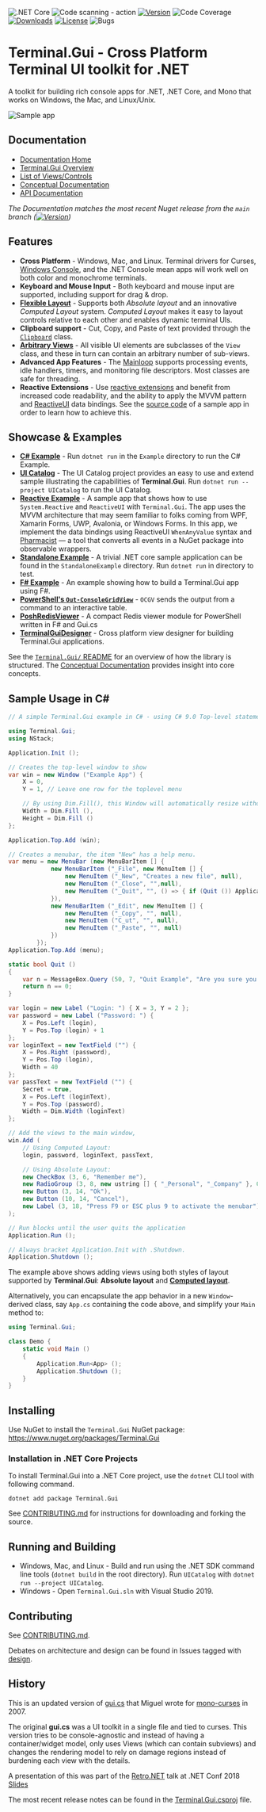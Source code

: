 ![.NET Core](https://github.com/gui-cs/Terminal.Gui/workflows/.NET%20Core/badge.svg?branch=master)
![Code scanning - action](https://github.com/gui-cs/Terminal.Gui/workflows/Code%20scanning%20-%20action/badge.svg)
[![Version](https://img.shields.io/nuget/v/Terminal.Gui.svg)](https://www.nuget.org/packages/Terminal.Gui)
![Code Coverage](https://img.shields.io/endpoint?url=https://gist.githubusercontent.com/migueldeicaza/90ef67a684cb71db1817921a970f8d27/raw/code-coverage.json)
[![Downloads](https://img.shields.io/nuget/dt/Terminal.Gui)](https://www.nuget.org/packages/Terminal.Gui)
[![License](https://img.shields.io/github/license/gui-cs/gui.cs.svg)](LICENSE)
![Bugs](https://img.shields.io/github/issues/gui-cs/gui.cs/bug)

# Terminal.Gui - Cross Platform Terminal UI toolkit for .NET

A toolkit for building rich console apps for .NET, .NET Core, and Mono that works on Windows, the Mac, and Linux/Unix.

![Sample app](docfx/images/sample.gif)

## Documentation 

* [Documentation Home](https://gui-cs.github.io/Terminal.Gui/index.html)
* [Terminal.Gui Overview](https://gui-cs.github.io/Terminal.Gui/articles/overview.html)
* [List of Views/Controls](https://gui-cs.github.io/Terminal.Gui/articles/views.html)
* [Conceptual Documentation](https://gui-cs.github.io/Terminal.Gui/articles/index.html)
* [API Documentation](https://gui-cs.github.io/Terminal.Gui/api/Terminal.Gui/Terminal.Gui.html)

_The Documentation matches the most recent Nuget release from the `main` branch ([![Version](https://img.shields.io/nuget/v/Terminal.Gui.svg)](https://www.nuget.org/packages/Terminal.Gui))_

## Features

* **Cross Platform** - Windows, Mac, and Linux. Terminal drivers for Curses, [Windows Console](https://github.com/gui-cs/Terminal.Gui/issues/27), and the .NET Console mean apps will work well on both color and monochrome terminals. 
* **Keyboard and Mouse Input** - Both keyboard and mouse input are supported, including support for drag & drop.
* **[Flexible Layout](https://gui-cs.github.io/Terminal.Gui/articles/overview.html#layout)** - Supports both *Absolute layout* and an innovative *Computed Layout* system. *Computed Layout* makes it easy to layout controls relative to each other and enables dynamic terminal UIs.
* **Clipboard support** - Cut, Copy, and Paste of text provided through the [`Clipboard`](https://gui-cs.github.io/Terminal.Gui/api/Terminal.Gui/Terminal.Gui.Clipboard.html) class.
* **[Arbitrary Views](https://gui-cs.github.io/Terminal.Gui/api/Terminal.Gui/Terminal.Gui.View.html)** - All visible UI elements are subclasses of the `View` class, and these in turn can contain an arbitrary number of sub-views.
* **Advanced App Features** - The [Mainloop](https://gui-cs.github.io/Terminal.Gui/api/Terminal.Gui/Terminal.Gui.MainLoop.html) supports processing events, idle handlers, timers, and monitoring file
descriptors. Most classes are safe for threading.
* **Reactive Extensions** - Use [reactive extensions](https://github.com/dotnet/reactive) and benefit from increased code readability, and the ability to apply the MVVM pattern and [ReactiveUI](https://www.reactiveui.net/) data bindings. See the [source code](https://github.com/gui-cs/Terminal.Gui/tree/master/ReactiveExample) of a sample app in order to learn how to achieve this.

## Showcase & Examples

* **[C# Example](https://github.com/gui-cs/Terminal.Gui/tree/master/Example)** - Run `dotnet run` in the `Example` directory to run the C# Example.
* **[UI Catalog](https://github.com/gui-cs/Terminal.Gui/tree/master/UICatalog)** - The UI Catalog project provides an easy to use and extend sample illustrating the capabilities of **Terminal.Gui**. Run `dotnet run --project UICatalog` to run the UI Catalog.
* **[Reactive Example](https://github.com/gui-cs/Terminal.Gui/tree/master/ReactiveExample)** - A sample app that shows how to use `System.Reactive` and `ReactiveUI` with `Terminal.Gui`. The app uses the MVVM architecture that may seem familiar to folks coming from WPF, Xamarin Forms, UWP, Avalonia, or Windows Forms. In this app, we implement the data bindings using ReactiveUI `WhenAnyValue` syntax and [Pharmacist](https://github.com/reactiveui/pharmacist) — a tool that converts all events in a NuGet package into observable wrappers.
* **[Standalone Example](https://github.com/gui-cs/Terminal.Gui/tree/master/StandaloneExample)** - A trivial .NET core sample application can be found in the `StandaloneExample` directory. Run `dotnet run` in directory to test.
* **[F# Example](https://github.com/gui-cs/Terminal.Gui/tree/master/FSharpExample)** - An example showing how to build a Terminal.Gui app using F#.
* **[PowerShell's `Out-ConsoleGridView`](https://github.com/PowerShell/GraphicalTools/blob/master/docs/Microsoft.PowerShell.ConsoleGuiTools/Out-ConsoleGridView.md)** - `OCGV` sends the output from a command to  an interactive table. 
* **[PoshRedisViewer](https://github.com/En3Tho/PoshRedisViewer)** - A compact Redis viewer module for PowerShell written in F# and Gui.cs
* **[TerminalGuiDesigner](https://github.com/tznind/TerminalGuiDesigner)** - Cross platform view designer for building Terminal.Gui applications.

See the [`Terminal.Gui/` README](https://github.com/gui-cs/Terminal.Gui/tree/master/Terminal.Gui) for an overview of how the library is structured. The [Conceptual Documentation](https://gui-cs.github.io/Terminal.Gui/articles/index.html) provides insight into core concepts.

## Sample Usage in C#

```csharp
// A simple Terminal.Gui example in C# - using C# 9.0 Top-level statements

using Terminal.Gui;
using NStack;

Application.Init ();

// Creates the top-level window to show
var win = new Window ("Example App") {
	X = 0,
	Y = 1, // Leave one row for the toplevel menu

	// By using Dim.Fill(), this Window will automatically resize without manual intervention
	Width = Dim.Fill (),
	Height = Dim.Fill ()
};

Application.Top.Add (win);

// Creates a menubar, the item "New" has a help menu.
var menu = new MenuBar (new MenuBarItem [] {
			new MenuBarItem ("_File", new MenuItem [] {
				new MenuItem ("_New", "Creates a new file", null),
				new MenuItem ("_Close", "",null),
				new MenuItem ("_Quit", "", () => { if (Quit ()) Application.Top.Running = false; })
			}),
			new MenuBarItem ("_Edit", new MenuItem [] {
				new MenuItem ("_Copy", "", null),
				new MenuItem ("C_ut", "", null),
				new MenuItem ("_Paste", "", null)
			})
		});
Application.Top.Add (menu);

static bool Quit ()
{
	var n = MessageBox.Query (50, 7, "Quit Example", "Are you sure you want to quit this example?", "Yes", "No");
	return n == 0;
}

var login = new Label ("Login: ") { X = 3, Y = 2 };
var password = new Label ("Password: ") {
	X = Pos.Left (login),
	Y = Pos.Top (login) + 1
};
var loginText = new TextField ("") {
	X = Pos.Right (password),
	Y = Pos.Top (login),
	Width = 40
};
var passText = new TextField ("") {
	Secret = true,
	X = Pos.Left (loginText),
	Y = Pos.Top (password),
	Width = Dim.Width (loginText)
};

// Add the views to the main window, 
win.Add (
	// Using Computed Layout:
	login, password, loginText, passText,

	// Using Absolute Layout:
	new CheckBox (3, 6, "Remember me"),
	new RadioGroup (3, 8, new ustring [] { "_Personal", "_Company" }, 0),
	new Button (3, 14, "Ok"),
	new Button (10, 14, "Cancel"),
	new Label (3, 18, "Press F9 or ESC plus 9 to activate the menubar")
);

// Run blocks until the user quits the application
Application.Run ();

// Always bracket Application.Init with .Shutdown.
Application.Shutdown ();
```

The example above shows adding views using both styles of layout supported by **Terminal.Gui**: **Absolute layout** and **[Computed layout](https://gui-cs.github.io/Terminal.Gui/articles/overview.html#layout)**.

Alternatively, you can encapsulate the app behavior in a new `Window`-derived class, say `App.cs` containing the code above, and simplify your `Main` method to:

```csharp
using Terminal.Gui;

class Demo {
	static void Main ()
	{
		Application.Run<App> ();
		Application.Shutdown ();
	}
}
```

## Installing

Use NuGet to install the `Terminal.Gui` NuGet package: https://www.nuget.org/packages/Terminal.Gui

### Installation in .NET Core Projects

To install Terminal.Gui into a .NET Core project, use the `dotnet` CLI tool with following command.

```
dotnet add package Terminal.Gui
```

See [CONTRIBUTING.md](CONTRIBUTING.md) for instructions for downloading and forking the source.

## Running and Building

* Windows, Mac, and Linux - Build and run using the .NET SDK command line tools (`dotnet build` in the root directory). Run `UICatalog` with `dotnet run --project UICatalog`.
* Windows - Open `Terminal.Gui.sln` with Visual Studio 2019.

## Contributing

See [CONTRIBUTING.md](https://github.com/gui-cs/Terminal.Gui/blob/master/CONTRIBUTING.md).

Debates on architecture and design can be found in Issues tagged with [design](https://github.com/gui-cs/Terminal.Gui/issues?q=is%3Aopen+is%3Aissue+label%3Adesign).

## History

This is an updated version of [gui.cs](http://tirania.org/blog/archive/2007/Apr-16.html) that Miguel wrote for [mono-curses](https://github.com/mono/mono-curses) in 2007.

The original **gui.cs** was a UI toolkit in a single file and tied to curses. This version tries to be console-agnostic and instead of having a container/widget model, only uses Views (which can contain subviews) and changes the rendering model to rely on damage regions instead of burdening each view with the details.

A presentation of this was part of the [Retro.NET](https://channel9.msdn.com/Events/dotnetConf/2018/S313) talk at .NET Conf 2018 [Slides](https://tirania.org/Retro.pdf)

The most recent release notes can be found in the [Terminal.Gui.csproj](https://github.com/gui-cs/Terminal.Gui/blob/master/Terminal.Gui/Terminal.Gui.csproj) file.
